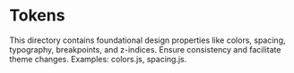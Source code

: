 # Tokens

This directory contains foundational design properties like colors, spacing, typography,
breakpoints, and z-indices. Ensure consistency and facilitate theme changes.
Examples: colors.js, spacing.js.
